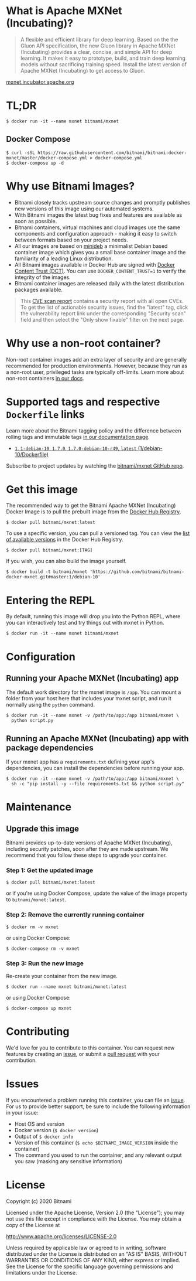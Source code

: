 # What is Apache MXNet (Incubating)?

>A flexible and efficient library for deep learning.
Based on the the Gluon API specification, the new Gluon library in Apache MXNet (Incubating) provides a clear, concise, and simple API for deep learning. It makes it easy to prototype, build, and train deep learning models without sacrificing training speed. Install the latest version of Apache MXNet (Incubating) to get access to Gluon.

[mxnet.incubator.apache.org](https://mxnet.incubator.apache.org/versions/master/)

# TL;DR

```console
$ docker run -it --name mxnet bitnami/mxnet
```

## Docker Compose

```console
$ curl -sSL https://raw.githubusercontent.com/bitnami/bitnami-docker-mxnet/master/docker-compose.yml > docker-compose.yml
$ docker-compose up -d
```

# Why use Bitnami Images?

* Bitnami closely tracks upstream source changes and promptly publishes new versions of this image using our automated systems.
* With Bitnami images the latest bug fixes and features are available as soon as possible.
* Bitnami containers, virtual machines and cloud images use the same components and configuration approach - making it easy to switch between formats based on your project needs.
* All our images are based on [minideb](https://github.com/bitnami/minideb) a minimalist Debian based container image which gives you a small base container image and the familiarity of a leading Linux distribution.
* All Bitnami images available in Docker Hub are signed with [Docker Content Trust (DCT)](https://docs.docker.com/engine/security/trust/content_trust/). You can use `DOCKER_CONTENT_TRUST=1` to verify the integrity of the images.
* Bitnami container images are released daily with the latest distribution packages available.

> This [CVE scan report](https://quay.io/repository/bitnami/mxnet?tab=tags) contains a security report with all open CVEs. To get the list of actionable security issues, find the "latest" tag, click the vulnerability report link under the corresponding "Security scan" field and then select the "Only show fixable" filter on the next page.

# Why use a non-root container?

Non-root container images add an extra layer of security and are generally recommended for production environments. However, because they run as a non-root user, privileged tasks are typically off-limits. Learn more about non-root containers [in our docs](https://docs.bitnami.com/tutorials/work-with-non-root-containers/).

# Supported tags and respective `Dockerfile` links

Learn more about the Bitnami tagging policy and the difference between rolling tags and immutable tags [in our documentation page](https://docs.bitnami.com/tutorials/understand-rolling-tags-containers/).


* [`1`, `1-debian-10`, `1.7.0`, `1.7.0-debian-10-r49`, `latest` (1/debian-10/Dockerfile)](https://github.com/bitnami/bitnami-docker-mxnet/blob/1.7.0-debian-10-r49/1/debian-10/Dockerfile)

Subscribe to project updates by watching the [bitnami/mxnet GitHub repo](https://github.com/bitnami/bitnami-docker-mxnet).

# Get this image

The recommended way to get the Bitnami Apache MXNet (Incubating) Docker Image is to pull the prebuilt image from the [Docker Hub Registry](https://hub.docker.com/r/bitnami/mxnet).

```console
$ docker pull bitnami/mxnet:latest
```

To use a specific version, you can pull a versioned tag. You can view the [list of available versions](https://hub.docker.com/r/bitnami/mxnet/tags/) in the Docker Hub Registry.

```console
$ docker pull bitnami/mxnet:[TAG]
```

If you wish, you can also build the image yourself.

```console
$ docker build -t bitnami/mxnet 'https://github.com/bitnami/bitnami-docker-mxnet.git#master:1/debian-10'
```

# Entering the REPL

By default, running this image will drop you into the Python REPL, where you can interactively test and try things out with mxnet in Python.

```console
$ docker run -it --name mxnet bitnami/mxnet
```

# Configuration

## Running your Apache MXNet (Incubating) app

The default work directory for the mxnet image is `/app`. You can mount a folder from your host here that includes your mxnet script, and run it normally using the `python` command.

```console
$ docker run -it --name mxnet -v /path/to/app:/app bitnami/mxnet \
  python script.py
```

## Running an Apache MXNet (Incubating) app with package dependencies

If your mxnet app has a `requirements.txt` defining your app's dependencies, you can install the dependencies before running your app.

```console
$ docker run -it --name mxnet -v /path/to/app:/app bitnami/mxnet \
  sh -c "pip install -y --file requirements.txt && python script.py"
```

# Maintenance

## Upgrade this image

Bitnami provides up-to-date versions of Apache MXNet (Incubating), including security patches, soon after they are made upstream. We recommend that you follow these steps to upgrade your container.

### Step 1: Get the updated image

```console
$ docker pull bitnami/mxnet:latest
```

or if you're using Docker Compose, update the value of the image property to `bitnami/mxnet:latest`.

### Step 2: Remove the currently running container

```console
$ docker rm -v mxnet
```

or using Docker Compose:

```console
$ docker-compose rm -v mxnet
```

### Step 3: Run the new image

Re-create your container from the new image.

```console
$ docker run --name mxnet bitnami/mxnet:latest
```

or using Docker Compose:

```console
$ docker-compose up mxnet
```

# Contributing

We'd love for you to contribute to this container. You can request new features by creating an [issue](https://github.com/bitnami/bitnami-docker-mxnet/issues), or submit a [pull request](https://github.com/bitnami/bitnami-docker-mxnet/pulls) with your contribution.

# Issues

If you encountered a problem running this container, you can file an [issue](https://github.com/bitnami/bitnami-docker-mxnet/issues/new). For us to provide better support, be sure to include the following information in your issue:

- Host OS and version
- Docker version (`$ docker version`)
- Output of `$ docker info`
- Version of this container (`$ echo $BITNAMI_IMAGE_VERSION` inside the container)
- The command you used to run the container, and any relevant output you saw (masking any sensitive information)

# License

Copyright (c) 2020 Bitnami

Licensed under the Apache License, Version 2.0 (the "License");
you may not use this file except in compliance with the License.
You may obtain a copy of the License at

  <http://www.apache.org/licenses/LICENSE-2.0>

Unless required by applicable law or agreed to in writing, software
distributed under the License is distributed on an "AS IS" BASIS,
WITHOUT WARRANTIES OR CONDITIONS OF ANY KIND, either express or implied.
See the License for the specific language governing permissions and
limitations under the License.

